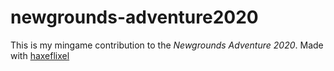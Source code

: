 # newgrounds-adventure2020

This is my mingame contribution to the *Newgrounds Adventure 2020*. 
Made with [haxeflixel](https://haxeflixel.com)
